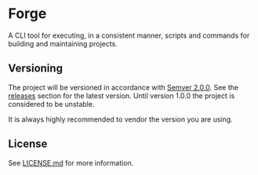 # Forge

A CLI tool for executing, in a consistent manner, scripts and commands for building and maintaining projects.

## Versioning

The project will be versioned in accordance with [Semver 2.0.0](https://semver.org). See the [releases](https://github.com/gomicro/forge/releases) section for the latest version. Until version 1.0.0 the project is considered to be unstable.

It is always highly recommended to vendor the version you are using.

## License
See [LICENSE.md](./LICENSE.md) for more information.

